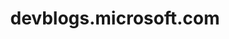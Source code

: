 ---
layout: post
title: devblogs.microsoft.com
categories: link
tags: [انگلیسی, وبلاگ, برنامه‌نویسی]
---
